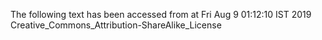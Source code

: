 The following text has been accessed from at Fri Aug 9 01:12:10 IST 2019
Creative_Commons_Attribution-ShareAlike_License
